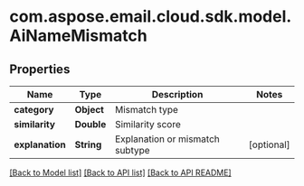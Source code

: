 
# com.aspose.email.cloud.sdk.model.AiNameMismatch

## Properties
Name | Type | Description | Notes
------------ | ------------- | ------------- | -------------
**category** | **Object** | Mismatch type              | 
**similarity** | **Double** | Similarity score              | 
**explanation** | **String** | Explanation or mismatch subtype              |  [optional]


[[Back to Model list]](README.md#documentation-for-models) [[Back to API list]](README.md#documentation-for-api-endpoints) [[Back to API README]](README.md)

